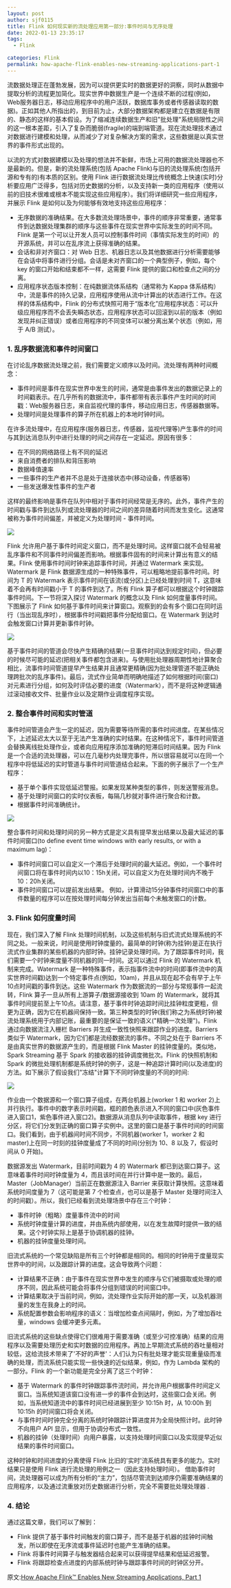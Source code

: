 ```yaml
---
layout: post
author: sjf0115
title: Flink 如何现实新的流处理应用第一部分:事件时间与无序处理
date: 2022-01-13 23:35:17
tags:
  - Flink

categories: Flink
permalink: how-apache-flink-enables-new-streaming-applications-part-1
---
```


流数据处理正在蓬勃发展，因为可以提供更实时的数据更好的洞察，同时从数据中提取分析的流程更加简化。现实世界中数据生产是一个连续不断的过程(例如，Web服务器日志，移动应用程序中的用户活跃，数据库事务或者传感器读取的数据)。正如其他人所指出的，到目前为止，大部分数据架构都是建立在数据是有限的、静态的这样的基本假设。为了缩减连续数据生产和旧"批处理"系统局限性之间的这一根本差距，引入了复杂而脆弱(fragile)的端到端管道。现在流处理技术通过对数据进行建模和处理，从而减少了对复杂解决方案的需求，这些数据是以真实世界的事件形式出现的。

以流的方式对数据建模以及处理的想法并不新鲜，市场上可用的数据流处理器也不是最新的。但是，新的流处理系统(包括 Apache Flink)与旧的流处理系统(包括开源和专有的)有本质的区别。使用 Flink 进行数据流处理比传统概念上快速(实时)分析要应用广泛得多，包括对历史数据的分析，以及支持新一类的应用程序（使用以前的旧技术很难或根本不能实现这些应用程序）。我们将详细研究一些应用程序，并展示 Flink 是如何以及为何能够有效地支持这些应用程序：
- 无序数据的准确结果。在大多数流处理场景中，事件的顺序非常重要，通常事件到达数据处理集群的顺序与这些事件在现实世界中实际发生的时间不同。Flink 是第一个可以让开发人员可以控制事件时间（事情实际发生的时间）的开源系统，并可以在乱序流上获得准确的结果。
- 会话和非对齐窗口：对 Web 日志、机器日志以及其他数据进行分析需要能够在会话中将事件进行分组。会话是未对齐窗口的一个典型例子，例如，每个 key 的窗口开始和结束都不一样，这需要 Flink 提供的窗口和检查点之间的分离。
- 应用程序状态版本控制：在纯数据流体系结构（通常称为 Kappa 体系结构）中，流是事件的持久记录，应用程序使用从流中计算出的状态进行工作。在这样的体系结构中，Flink 的分布式快照可用于“版本化”应用程序状态：可以升级应用程序而不会丢失瞬态状态，应用程序状态可以回滚到以前的版本（例如发现并纠正错误）或者应用程序的不同变体可以被分离出某个状态（例如，用于 A/B 测试）。

### 1. 乱序数据流和事件时间窗口

在讨论乱序数据流处理之前，我们需要定义顺序以及时间。流处理有两种时间概念：
- 事件时间是事件在现实世界中发生的时间，通常是由事件发出的数据记录上的时间戳表示。在几乎所有的数据流中，事件都带有表示事件产生时间的时间戳：Web服务器日志，来自监视代理的事件，移动应用日志，传感器数据等。
- 处理时间是处理事件的算子所在机器上的本地时钟时间。

在许多流处理中，在应用程序(服务器日志，传感器，监视代理等)产生事件的时间与其到达消息队列中进行处理的时间之间存在一定延迟。原因有很多：
- 在不同的网络路径上有不同的延迟
- 来自消费者的排队和背压影响
- 数据峰值速率
- 一些事件的生产者并不总是处于连接状态中(移动设备，传感器等)
- 一些发送爆发性事件的生产者

这样的最终影响是事件在队列中相对于事件时间经常是无序的。此外，事件产生的时间戳与事件到达队列或流处理器的时间之间的差异随着时间而发生变化。这通常被称为事件时间偏差，并被定义为处理时间 - 事件时间。

![](https://github.com/sjf0115/ImageBucket/blob/main/Flink/how-apache-flink-enables-new-streaming-applications-part-1-3.png?raw=true)

Flink 允许用户基于事件时间定义窗口，而不是处理时间。这样窗口就不会轻易被乱序事件和不同事件时间偏差而影响。根据事件固有的时间来计算出有意义的结果。Flink 使用事件时间时钟来追踪事件时间，并通过 Watermark 来实现。Watermark 是 Flink 数据源生成的一种特殊事件，可以粗略地提前事件时间。时间为 T 的 Watermark 表示事件时间在该流(或分区)上已经处理到时间 T，这意味着不会再有时间戳小于 T 的事件到达了。所有 Flink 算子都可以根据这个时钟跟踪事件时间。下一节将深入探讨 Watermark 的概念以及 Flink 如何度量事件时间。下图展示了 Flink 如何基于事件时间来计算窗口。观察到的会有多个窗口在同时运行（当出现乱序时），根据事件时间戳把事件分配给窗口。在 Watermark 到达时会触发窗口计算并更新事件时钟。

![](https://github.com/sjf0115/ImageBucket/blob/main/Flink/how-apache-flink-enables-new-streaming-applications-part-1-2.png?raw=true)

基于事件时间的管道会尽快产生精确的结果(一旦事件时间达到规定时间)，但必要的时候尽可能的延迟(把相关事件都包含进来)。与使用批处理器周期性地计算聚合相比，流事件时间管道提早产生结果并且通常更精确(因为批处理管道不能正确处理跨批次的乱序事件)。最后，流式作业简单而明确地描述了如何根据时间(窗口)对元素进行分组，如何及时评估必要的进度（Watermark），而不是将这种逻辑通过滚动接收文件、批量作业以及定期作业调度程序实现。

### 2. 整合事件时间和实时管道

事件时间管道会产生一定的延迟，因为需要等待所需的事件时间进度。在某些情况下，上述延迟太大以至于无法产生准确的实时结果。在这种情况下，事件时间管道会替换离线批处理作业，或者向应用程序添加准确的短滞后时间结果。因为 Flink 是一个合适的流处理器，可以在几毫秒内处理完事件，所以很容易就可以在同一个程序中将低延迟的实时管道与事件时间管道结合起来。下面的例子展示了一个生产程序：
- 基于单个事件实现低延迟警报。如果发现某种类型的事件，则发送警报消息。
- 基于处理时间窗口的实时仪表板，每隔几秒就对事件进行聚合和计数。
- 根据事件时间准确统计。

![](https://github.com/sjf0115/ImageBucket/blob/main/Flink/how-apache-flink-enables-new-streaming-applications-part-1-4.png?raw=true)

整合事件时间和处理时间的另一种方式是定义具有提早发出结果以及最大延迟的事件时间窗口(to define event time windows with early results, or with a maximum lag)：
- 事件时间窗口可以自定义一个滞后于处理时间的最大延迟。例如，一个事件时间窗口将在事件时间内以10：15h关闭，可以自定义为在处理时间内不晚于10：20h关闭。
- 事件时间窗口可以提前发出结果。 例如，计算滑动15分钟事件时间窗口中的事件数量的程序可以在按处理时间每分钟发出当前每个未触发窗口的计数。

### 3. Flink 如何度量时间

现在，我们深入了解 Flink 处理时间机制，以及这些机制与旧式流式处理系统的不同之处。一般来说，时间是使用时钟度量的。最简单的时钟(称为挂钟)是正在执行流式作业集群的某些机器的内部时钟。挂钟记录处理时间。为了跟踪事件时间，我们需要一个时钟来度量不同机器的同一时间。这可以通过 Flink 的 Watermark 机制来完成。Watermark 是一种特殊事件，表示指事件流中的时间(即事件流中的真实世界时间戳)达到一个特定事件点(例如，10am)，并且从现在起不会有早于上午10点时间戳的事件到达。这些 Watermark 作为数据流的一部分与常规事件一起流转，Flink 算子一旦从所有上游算子/数据源接收到 10am 的 Watermark，就将其事件时间提前至上午10点。请注意，基于事件时钟追踪时间比挂钟粒度更粗，但更为正确，因为它在机器间保持一致。第三种类型的时钟(我们称之为系统时钟)被流处理系统用于内部记账，最重要的是保证一致的语义("精确一次处理")。Flink 通过向数据流注入栅栏 Barriers 并生成一致性快照来跟踪作业的进度。Barriers 类似于 Watermark，因为它们都是流经数据流的事件。不同之处在于 Barriers 不是由真实世界的数据源产生的，而是根据 Flink Master 的挂钟度量的。类似地，Spark Streaming 基于 Spark 的接收器的挂钟调度微批次。Flink 的快照机制和 Spark 的微批处理机制都是系统时钟的例子，这是一种追踪计算时间(以及进度)的方法。如下展示了假设我们"冻结"计算下不同时钟度量的不同的时间:

![](https://github.com/sjf0115/ImageBucket/blob/main/Flink/how-apache-flink-enables-new-streaming-applications-part-1-1.png?raw=true)

作业由一个数据源和一个窗口算子组成，在两台机器上(worker 1 和 worker 2)上并行执行。事件中的数字表示时间戳，框的颜色表示进入不同的窗口中(灰色事件进入窗口1，紫色事件进入窗口2)。数据源从消息队列中读取事件，根据 key 进行分区，将它们分发到正确的窗口算子实例中。这里的窗口是基于事件时间的时间窗口。我们看到，由于机器间时间不同步，不同机器(worker 1，worker 2 和 master)上在同一时刻的挂钟度量成了不同的时间(分别为 10、8 以及 7，假设时间从 0 开始)。

数据源发出 Watermark，目前时间戳为 4 的 Watermark 都已到达窗口算子。这意味着事件时间时钟度量为 4，而且该时间在并行计算中是一致的。最后，Master（JobManager）当前正在数据源注入 Barrier 来获取计算快照。这意味着系统时间度量为 7（这可能是第 7 个检查点，也可以是基于 Master 处理时间注入的时间戳）。所以，我们已经看到流处理场景中存在三个时钟：
- 事件时钟（粗略）度量事件流中的时间
- 系统时钟度量计算的进度，并由系统内部使用，以在发生故障时提供一致的结果。这个时钟实际上是基于协调机器的挂钟。
- 机器的挂钟度量处理时间。

旧流式系统的一个常见缺陷是所有三个时钟都是相同的。相同的时钟用于度量现实世界中的时间，以及跟踪计算的进度。这会导致两个问题：
- 计算结果不正确：由于事件在现实世界中发生的顺序与它们被摄取或处理的顺序不同，因此系统可能会将事件分组到错误的时间窗口中。
- 计算结果取决于当前时间，例如，流处理作业实际开始的那一天，以及机器测量的发生在我身上的时间。
- 系统配置参数会影响程序的语义：当增加检查点间隔时，例如，为了增加吞吐量，windows 会缓冲更多元素。

旧流式系统的这些缺点使得它们很难用于需要准确（或至少可控准确）结果的应用程序以及需要处理历史和实时数据的应用程序。再加上早期流式系统的吞吐量相对较低，这给流技术带来了'不好的声誉'：人们认为只有批处理才能实现重量级而准确的处理，而流系统只能实现一些快速的近似结果，例如，作为 Lambda 架构的一部分。Flink 的一个新功能是完全分离了这三个时钟：
- 基于 Watermark 的事件时钟跟踪事件流时间，并允许用户根据事件时间定义窗口。当系统知道该窗口没有进一步的事件会到达时，这些窗口会关闭。例如，当系统知道流中的事件时间已经进展到至少 10:15h 时，从 10:00h 到 10:15h 的时间窗口将会关闭。
- 与事件时间时钟完全分离的系统时钟跟踪计算进度并为全局快照计时。此时钟不向用户 API 显示，但用于协调分布式一致性。
- 机器的挂钟（处理时间）向用户暴露，以支持处理时间窗口以及实现提早近似结果的事件时间窗口。

这种时钟和时间进度的分离使得 Flink 比旧的'实时'流系统具有更多的能力。实时结果只是使用 Flink 进行流处理的用例之一（因此支持处理时间）。 借助事件时间，流处理器可以成为所有分析的“主力”，包括尽管流到达顺序仍需要准确结果的应用程序，以及通过流重放对历史数据进行分析，完全不需要批处理处理器 .

### 4. 结论

通过这篇文章，我们可以了解到：
- Flink 提供了基于事件时间触发的窗口算子，而不是基于机器的挂钟时间触发，所以即使在无序流或事件延迟时也能产生准确的结果。
- Flink 将事件时间算子与触发器结合起来可以获得提早结果和低延迟报警。
- Flink 将跟踪检查点进度的内部系统时钟与跟踪事件时间的时钟区分开。

原文:[How Apache Flink™ Enables New Streaming Applications, Part 1](https://www.ververica.com/blog/how-apache-flink-enables-new-streaming-applications-part-1)
